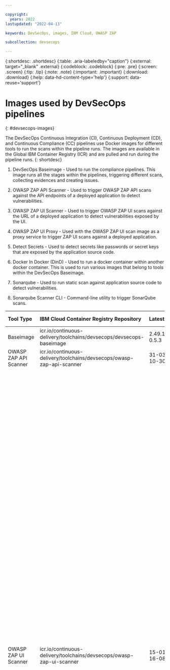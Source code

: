 ```yaml
---

copyright:
  years: 2022
lastupdated: "2022-04-13"

keywords: DevSecOps, images, IBM Cloud, OWASP ZAP

subcollection: devsecops

---
```


{:shortdesc: .shortdesc}
{:table: .aria-labeledby="caption"}
{:external: target="_blank" .external}
{:codeblock: .codeblock}
{:pre: .pre}
{:screen: .screen}
{:tip: .tip}
{:note: .note}
{:important: .important}
{:download: .download}
{:help: data-hd-content-type='help'}
{:support: data-reuse='support'}

# Images used by DevSecOps pipelines
{: #devsecops-images}

The DevSecOps Continuous Integration (CI), Continuous Deployment (CD), and Continuous Compliance (CC) pipelines use Docker images for different tools to run the scans within the pipeline runs. The images are available in the Global IBM Container Registry (ICR) and are pulled and run during the pipeline runs.
{: shortdesc}

1. DevSecOps Baseimage - Used to run the compliance pipelines. This image runs all the stages within the pipelines, triggering different scans, collecting evidences and creating issues.

2. OWASP ZAP API Scanner - Used to trigger OWASP ZAP API scans against the API endpoints of a deployed application to detect vulnerabilities.

3. OWASP ZAP UI Scanner - Used to trigger OWASP ZAP UI scans against the URL of a deployed application to detect vulnerabilities exposed by the UI.

4. OWASP ZAP UI Proxy - Used with the OWASP ZAP UI scan image as a proxy service to trigger ZAP UI scans against a deployed application.

5. Detect Secrets - Used to detect secrets like passwords or secret keys that are exposed by the application source code.

6. Docker In Docker (DinD) -  Used to run a docker container within another docker container. This is used to run various images that belong to tools within the DevSecOps Baseimage. 

7. Sonarqube - Used to run static scan against application source code to detect vulnerabilities.

8. Sonarqube Scanner CLI - Command-line utility to trigger SonarQube scans.

|Tool Type | IBM Cloud Container Registry Repository | Latest version	| Vulnerability Status | Vulnerability Description |
|:----------|:----------|:----------|:----------|:----------|
|Baseimage| icr.io/continuous-delivery/toolchains/devsecops/devsecops-baseimage| 2.49.1_commons-0.5.3 | Not Vulnerable | |
|OWASP ZAP API Scanner|icr.io/continuous-delivery/toolchains/devsecops/owasp-zap-api-scanner| 31-03-2022-10-30 | Not Vulnerable | |
|OWASP ZAP UI Scanner|icr.io/continuous-delivery/toolchains/devsecops/owasp-zap-ui-scanner| 15-01-2022-16-08 | Vulnerable | CVE-2022-21248, CVE-2022-21277, CVE-2022-21282, CVE-2022-21283, CVE-2022-21291,	CVE-2022-21293,	CVE-2022-21294, CVE-2022-21296, CVE-2022-21299, CVE-2022-21305, CVE-2022-21340, CVE-2022-21341, CVE-2022-21360, CVE-2022-21365, CVE-2022-21366, CVE-2021-3999, CVE-2022-23218, CVE-2022-23219, CVE-2021-4122, CVE-2022-24407, CVE-2022-0778, CVE-2021-3521, CVE-2022-23308, CVE-2021-45960, CVE-2021-46143, CVE-2022-22822, CVE-2022-22823, CVE-2022-22824, CVE-2022-22825, CVE-2022-22826, CVE-2022-22827, CVE-2022-23852, CVE-2022-25235, CVE-2022-25236, CVE-2022-25315, CVE-2021-3872, CVE-2021-3984, CVE-2021-4019, CVE-2021-4192, CVE-2021-4193, CVE-2022-0261, CVE-2022-0318, CVE-2022-0359, CVE-2022-0361, CVE-2022-0392, CVE-2022-0413, CVE-2021-23177, CVE-2021-31566|
|OWASP ZAP UI Proxy|icr.io/continuous-delivery/toolchains/devsecops/owasp-zap-ui-proxy| owasp-zap-ui-proxy | Vulnerable | CVE-2022-21248, CVE-2022-21277, 	CVE-2022-21282, CVE-2022-21283, CVE-2022-21291, CVE-2022-21293, CVE-2022-21294, CVE-2022-21296, CVE-2022-21299, CVE-2022-21305, CVE-2022-21340, CVE-2022-21341, CVE-2022-21360, CVE-2022-21365, CVE-2022-21366, CVE-2021-35550, CVE-2021-35556, CVE-2021-35559, CVE-2021-35561, CVE-2021-35564, CVE-2021-35565, CVE-2021-35567, CVE-2021-35578, CVE-2021-35586, CVE-2021-35603, CVE-2020-16135, CVE-2021-20231, CVE-2021-20232, CVE-2021-3580, CVE-2021-3712, CVE-2022-0778, CVE-2021-23840, CVE-2021-23841, CVE-2021-3999, CVE-2022-23218, CVE-2022-23219, CVE-2021-27645, CVE-2021-33574, CVE-2021-35942, CVE-2021-3521, CVE-2021-20266, CVE-2021-3872, CVE-2021-3984, CVE-2021-4019, CVE-2021-4192, CVE-2021-4193, CVE-2022-0261, CVE-2022-0318, CVE-2022-0359, CVE-2022-0361, CVE-2022-0392, CVE-2022-0413, CVE-2021-3778, CVE-2021-3796, CVE-2020-24370, CVE-2018-20673, CVE-2021-42574, CVE-2020-13558, CVE-2020-24870, CVE-2020-27918, CVE-2020-29623, CVE-2020-36241, CVE-2021-1765, CVE-2021-1788, CVE-2021-1789, CVE-2021-1799, CVE-2021-1801, CVE-2021-1844, CVE-2021-1870, CVE-2021-1871, CVE-2021-21775, CVE-2021-21779, CVE-2021-21806, CVE-2021-28650, CVE-2021-30663, CVE-2021-30665, CVE-2021-30682, CVE-2021-30689, CVE-2021-30720, CVE-2021-30734, CVE-2021-30744, CVE-2021-30749, CVE-2021-30758, CVE-2021-30795, CVE-2021-30797, CVE-2021-30799, CVE-2021-22946, CVE-2021-22947, CVE-2021-22876, CVE-2021-22898, CVE-2021-22925, CVE-2021-3445, CVE-2021-43527, CVE-2021-28153, CVE-2021-3800, CVE-2021-36084, CVE-2021-36085, CVE-2021-36086, CVE-2021-36087, CVE-2021-45960, CVE-2021-46143, CVE-2022-22822, CVE-2022-22823, CVE-2022-22824, CVE-2022-22825, CVE-2022-22826, CVE-2022-22827, CVE-2022-23852, CVE-2022-25235, CVE-2022-25236, CVE-2022-25315, CVE-2020-35521, CVE-2020-35522, CVE-2020-35523, CVE-2020-35524, CVE-2019-17594, CVE-2019-17595, CVE-2020-12762, CVE-2019-18218, CVE-2022-23308, CVE-2022-24407, CVE-2021-31535, CVE-2020-17541, CVE-2020-14344, CVE-2020-14345, CVE-2020-14346, CVE-2020-14347, CVE-2020-14360, CVE-2020-14361, CVE-2020-14362, CVE-2020-14363, CVE-2020-25712, CVE-2021-33928, CVE-2021-33929, CVE-2021-33930, CVE-2021-33938, CVE-2021-3200, CVE-2019-14615, CVE-2020-0427, CVE-2020-24502, CVE-2020-24503, CVE-2020-24504, CVE-2020-24586, CVE-2020-24587, CVE-2020-24588, CVE-2020-26139, CVE-2020-26140, CVE-2020-26141, CVE-2020-26143, CVE-2020-26144, CVE-2020-26145, CVE-2020-26146, CVE-2020-26147, CVE-2020-27777, CVE-2020-29368, CVE-2020-29660, CVE-2020-36158, CVE-2020-36312, CVE-2020-36386, CVE-2021-0129, CVE-2021-20194, CVE-2021-20239, CVE-2021-23133, CVE-2021-28950, CVE-2021-28971, CVE-2021-29155, CVE-2021-29646, CVE-2021-29650, CVE-2021-31440, CVE-2021-31829, CVE-2021-31916, CVE-2021-33033, CVE-2021-33200, CVE-2021-3348, CVE-2021-3489, CVE-2021-3564, CVE-2021-3573, CVE-2021-3600, CVE-2021-3635, CVE-2021-3659, CVE-2021-3679, CVE-2021-3732, CVE-2020-10001, CVE-2021-23177, CVE-2021-31566, CVE-2021-3733, CVE-2021-3426, CVE-2020-14145, CVE-2020-35448, CVE-2021-20197, CVE-2021-20284, CVE-2021-3487, CVE-2021-4122, CVE-2021-33560, CVE-2020-27828, CVE-2021-26926, CVE-2021-26927, CVE-2021-3272, CVE-2021-20270, CVE-2021-27291,     CVE-2019-13750, CVE-2019-13751, CVE-2019-19603, CVE-2019-5827, CVE-2020-13435, CVE-2019-20838, CVE-2020-14155 |
|Detect Secrets|icr.io/continuous-delivery/toolchains/devsecops/detect-secrets| 0.13.1.ibm.47.dss| Vulnerable | CVE-2021-3995, CVE-2021-3996, DSA-5085-2, CVE-2022-24407, CVE-2021-4155, CVE-2021-28711, CVE-2021-28712, CVE-2021-28713, CVE-2021-28714, CVE-2021-28715, CVE-2021-39685, CVE-2021-45095, CVE-2021-45469, CVE-2021-45480, CVE-2022-0185, CVE-2022-23222, CVE-2021-4160, CVE-2022-0778, CVE-2018-25032 |
|Docker In Docker|icr.io/continuous-delivery/toolchains/devsecops/docker| 20.10.11-dind| Vulnerable | CVE-2022-28391, CVE-2022-0778, CVE-2018-25032, CVE-2021-3995, CVE-2021-3996, CVE-2022-0563, CVE-2021-37750 |
|SonarQube|icr.io/continuous-delivery/toolchains/devsecops/sonarqube| 9.3.0-community | Vulnerable | CVE-2022-28391, CVE-2022-0778, CVE-2018-25032, CVE-2022-23852, CVE-2022-23990, CVE-2022-25235, CVE-2022-25236, CVE-2022-25313, CVE-2022-25314, CVE-2022-25315, CVE-2021-3995, CVE-2021-3996, CVE-2022-0563|
|SonarQube Scanner CLI|icr.io/continuous-delivery/toolchains/devsecops/sonar-scanner-cli |4.5 | Vulnerable | CVE-2021-28831, CVE-2021-42374, CVE-2021-42378, CVE-2021-42379, CVE-2021-42380, CVE-2021-42381, CVE-2021-42382, CVE-2021-42383, CVE-2021-42384, CVE-2021-42385, CVE-2021-42386, CVE-2022-28391, CVE-2021-23839, CVE-2021-23840, CVE-2021-23841, CVE-2021-3449, CVE-2021-3450, CVE-2021-3711, CVE-2021-3712, CVE-2022-0778, CVE-2018-25032, CVE-2021-30139, CVE-2021-36159, CVE-2021-39537, CVE-2021-43618, CVE-2020-15358, CVE-2021-20227, CVE-2020-8284, CVE-2021-22876, CVE-2021-22890, CVE-2021-22898, CVE-2021-22901, CVE-2021-22922, CVE-2021-22923, CVE-2021-22924, CVE-2021-22925, CVE-2021-22945, CVE-2021-22946, CVE-2021-22947, CVE-2021-45960, CVE-2021-46143, CVE-2022-22822, CVE-2022-22823, CVE-2022-22824, CVE-2022-22825, CVE-2022-22826, CVE-2022-22827, CVE-2022-23852, CVE-2022-23990, CVE-2022-25235, CVE-2022-25236, CVE-2022-25313, CVE-2022-25314, CVE-2022-25315, CVE-2021-21300, CVE-2021-40330, CVE-2021-3672, CVE-2020-7774, CVE-2021-22883, CVE-2021-22884, CVE-2021-22918, CVE-2021-22930, CVE-2021-22931, CVE-2021-22939, CVE-2021-22959, CVE-2021-22960, CVE-2021-37701, CVE-2021-37712, CVE-2021-37713, CVE-2021-39134, CVE-2021-39135, CVE-2021-44531, CVE-2021-44532, CVE-2021-44533, CVE-2022-21824, CVE-2021-23336, CVE-2021-3177 |
